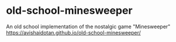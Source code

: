 # old-school-minesweeper
An old school implementation of the nostalgic game "Minesweeper"
https://avishaidotan.github.io/old-school-minesweeper/
